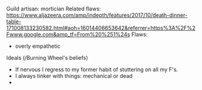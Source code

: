 
Guild artisan: mortician
Related flaws: https://www.aljazeera.com/amp/indepth/features/2017/10/death-dinner-table-171008133230582.html#aoh=16014406653642&referrer=https%3A%2F%2Fwww.google.com&amp_tf=From%20%251%24s 
Flaws: 
- overly empathetic


Ideals (/Burning Wheel's beliefs) 
- If nervous I regress to my former habit of stuttering on all my F's.
- I always tinker with things: mechanical or dead
-  